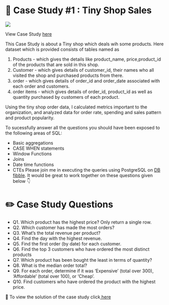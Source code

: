 # 🏪 Case Study #1 : Tiny Shop Sales





![](https://d-i-motion.com/wp-content/uploads/2023/05/Tiny-Shop-Sales-624x624.png)


View Case Study [here](https://d-i-motion.com/lessons/customer-orders-analysis/)

This Case Study is about a Tiny shop which deals wih some products. Here dataset which is provided consists of tables named as
1. Products - which gives the details like product_name, price,product_id of the products that are sold in this shop.
2. Customer - which gives details of customer_id, their names who all visited the shop and purchased products from there.
3. order - which gives details of order_id and order_date associated with each order and customers.
4. order items - which gives details of order_id, product_id as well as quantity purchased by customers of each product.

Using the tiny shop order data, I calculated metrics important to the organization, and analyzed data for order rate, spending and sales pattern and product popularity.

To sucessfully answer all the questions you should have been exposed to the following areas of SQL:

* Basic aggregations
* CASE WHEN statements
* Window Functions
* Joins
* Date time functions
* CTEs
Please join me in executing the queries using PostgreSQL on [DB fibble](https://www.db-fiddle.com/f/5NT4w4rBa1cvFayg2CxUjr/4). It would be great to work together on these questions given below 👇



# ✏️ Case Study Questions

* Q1. Which product has the highest price? Only return a single row.
* Q2. Which customer has made the most orders?
* Q3. What’s the total revenue per product?
* Q4. Find the day with the highest revenue.
* Q5. Find the first order (by date) for each customer.
* Q6. Find the top 3 customers who have ordered the most distinct products
* Q7. Which product has been bought the least in terms of quantity?
* Q8. What is the median order total?
* Q9. For each order, determine if it was ‘Expensive’ (total over 300), ‘Affordable’ (total over 100), or ‘Cheap’.
* Q10. Find customers who have ordered the product with the highest price.



💁 To view the solution of the case study click[ here](https://github.com/akansha1104/Data-in-Motion--challenges/blob/main/tiny%20shop%20sales/tiny%20shop%20solutions.md)









